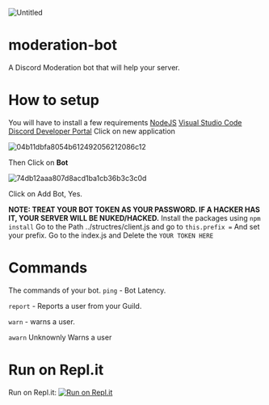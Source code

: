 ![Untitled](https://user-images.githubusercontent.com/79540233/110125719-a2345280-7d91-11eb-869f-09254d42f95c.jpg)
# moderation-bot
A Discord Moderation bot that will help your server.

# How to setup
You will have to install a few requirements
[NodeJS](https://nodejs.org)
[Visual Studio Code](https://code.visualstudio.com)
[Discord Developer Portal](https://discord.com/developers/applications)
Click on new application

![04b11dbfa8054b612492056212086c12](https://user-images.githubusercontent.com/79540233/109958347-21ebef80-7cb4-11eb-9881-e2ed6a2d02f8.png)

Then Click on **Bot**

![74db12aaa807d8acd1ba1cb36b3c3c0d](https://user-images.githubusercontent.com/79540233/109958664-71cab680-7cb4-11eb-8b7a-d74ab11335c7.png)

Click on Add Bot, Yes.

**NOTE: TREAT YOUR BOT TOKEN AS YOUR PASSWORD. IF A HACKER HAS IT, YOUR SERVER WILL BE NUKED/HACKED.**
Install the packages using `npm install`
Go to the Path ../structres/client.js and go to `this.prefix =` And set your prefix.
Go to the index.js and Delete the `YOUR TOKEN HERE` 
# Commands
The commands of your bot.
`ping` - Bot Latency.

`report` - Reports a user from your Guild.

`warn` - warns a user.

`awarn` Unknownly Warns a user
# Run on Repl.it
Run on Repl.it:  [![Run on Repl.it](https://repl.it/badge/github/KyleGamezYT/moderation-bot)](https://repl.it/github/KyleGamezYT/moderation-bot)

